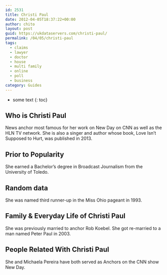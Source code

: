 ```yaml
---
id: 2531
title: Christi Paul
date: 2012-04-05T18:37:22+00:00
author: chito
layout: post
guid: https://ukdataservers.com/christi-paul/
permalink: /04/05/christi-paul
tags:
  - claims
  - lawyer
  - doctor
  - house
  - multi family
  - online
  - poll
  - business
category: Guides
---
```


* some text
{: toc}


## Who is  Christi Paul
                  
                  
                  
News anchor most famous for her work on New Day on CNN as well as the HLN TV network. She is also a singer and author whose book, Love Isn&#8217;t Supposed to Hurt, was published in 2013.
                  
                
                
                
## Prior to Popularity 
                  
                  
                  
She earned a Bachelor&#8217;s degree in Broadcast Journalism from the University of Toledo.
                  
                
                
                
## Random data 
                  
                  
                  
She was named third runner-up in the Miss Ohio pageant in 1993.
                  
                
                
                
## Family & Everyday Life of Christi Paul
                  
                  
                  
She was previously married to anchor Rob Koebel. She got re-married to a man named Peter Paul in 2003.
                  
                
                
                
## People Related With  Christi Paul
                  
                  
                  
She and Michaela Pereira have both served as Anchors on the CNN show New Day.
                  
                
              
            
          
          
          
    
    
  
